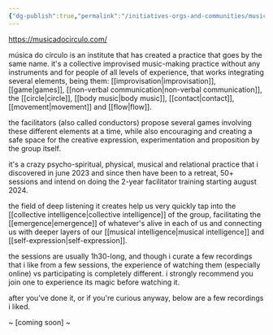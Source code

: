 ```yaml
---
{"dg-publish":true,"permalink":"/initiatives-orgs-and-communities/musica-do-circulo/","tags":["organization","music","play","🌿"],"created":"2023-05-31T16:42:16.760-03:00","updated":"2024-05-04T18:02:26.104-03:00"}
---
```


https://musicadocirculo.com/

música do círculo is an institute that has created a practice that goes by the same name. it's a collective improvised music-making practice without any instruments and for people of all levels of experience, that works integrating several elements, being them: [[improvisation\|improvisation]], [[game\|games]], [[non-verbal communication\|non-verbal communication]], the [[circle\|circle]], [[body music\|body music]], [[contact\|contact]], [[movement\|movement]] and [[flow\|flow]].

the facilitators (also called conductors) propose several games involving these different elements at a time, while also encouraging and creating a safe space for the creative expression, experimentation and proposition by the group itself.

it's a crazy psycho-spiritual, physical, musical and relational practice that i discovered in june 2023 and since then have been to a retreat, 50+ sessions and intend on doing the 2-year facilitator training starting august 2024.

the field of deep listening it creates help us very quickly tap into the [[collective intelligence\|collective intelligence]] of the group, facilitating the [[emergence\|emergence]] of whatever's alive in each of us and connecting us with deeper layers of our [[musical intelligence\|musical intelligence]] and [[self-expression\|self-expression]].

the sessions are usually 1h30-long, and though i curate a few recordings that i like from a few sessions, the experience of watching them (especially online) vs participating is completely different. i strongly recommend you join one to experience its magic before watching it.

after you've done it, or if you're curious anyway, below are a few recordings i liked.

~ [coming soon] ~